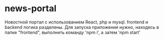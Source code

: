 # news-portal
Новостной портал с использованием React, php и mysql.
frontend и backend логика разделены. 
Для запуска приложения нужно, находясь в папке "frontend", выполнить команду 'npm i', а затем 'npm start'
